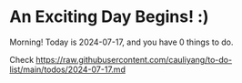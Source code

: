 # An Exciting Day Begins! :)

Morning! Today is 2024-07-17, and you have 0 things to do.

Check https://raw.githubusercontent.com/cauliyang/to-do-list/main/todos/2024-07-17.md